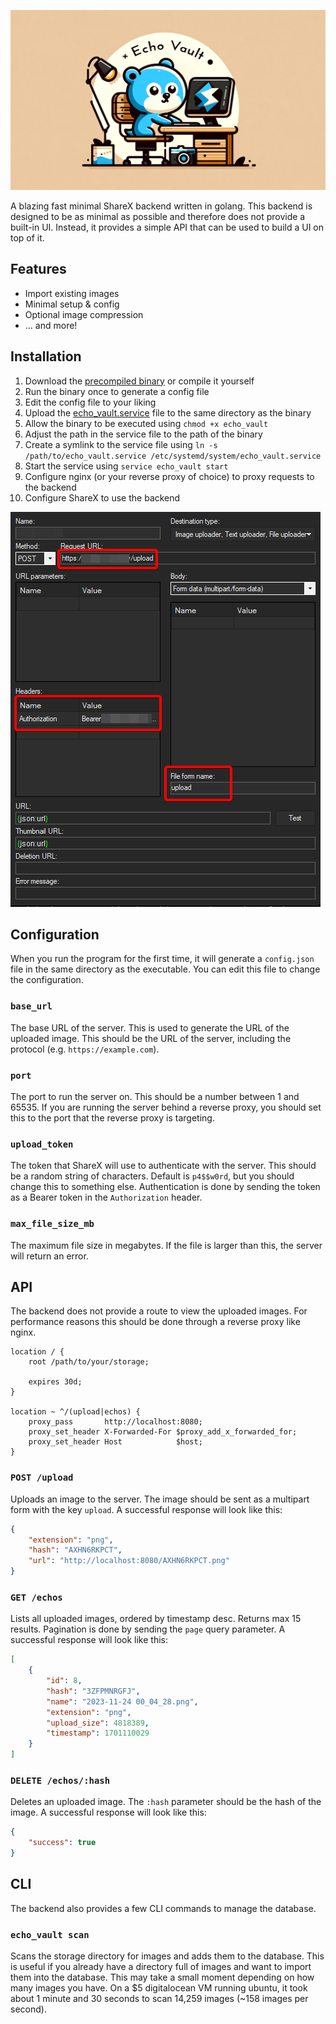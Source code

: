 ![banner](.github/banner.png)

A blazing fast minimal ShareX backend written in golang. This backend is designed to be as minimal as possible and therefore does not provide a built-in UI. Instead, it provides a simple API that can be used to build a UI on top of it.

## Features

+ Import existing images
+ Minimal setup & config
+ Optional image compression
+ ... and more!

## Installation

1. Download the [precompiled binary](bin/echo_vault) or compile it yourself
2. Run the binary once to generate a config file
3. Edit the config file to your liking
4. Upload the [echo_vault.service](echo_vault.service) file to the same directory as the binary
5. Allow the binary to be executed using `chmod +x echo_vault`
6. Adjust the path in the service file to the path of the binary
7. Create a symlink to the service file using `ln -s /path/to/echo_vault.service /etc/systemd/system/echo_vault.service`
8. Start the service using `service echo_vault start`
9. Configure nginx (or your reverse proxy of choice) to proxy requests to the backend
10. Configure ShareX to use the backend

![sharex](.github/sharex.png)

## Configuration

When you run the program for the first time, it will generate a `config.json` file in the same directory as the executable. You can edit this file to change the configuration.

### `base_url`

The base URL of the server. This is used to generate the URL of the uploaded image. This should be the URL of the server, including the protocol (e.g. `https://example.com`).

### `port`

The port to run the server on. This should be a number between 1 and 65535. If you are running the server behind a reverse proxy, you should set this to the port that the reverse proxy is targeting.

### `upload_token`

The token that ShareX will use to authenticate with the server. This should be a random string of characters. Default is `p4$$w0rd`, but you should change this to something else. Authentication is done by sending the token as a Bearer token in the `Authorization` header.

### `max_file_size_mb`

The maximum file size in megabytes. If the file is larger than this, the server will return an error.

## API

The backend does not provide a route to view the uploaded images. For performance reasons this should be done through a reverse proxy like nginx.

```nginx
location / {
    root /path/to/your/storage;

    expires 30d;
}

location ~ ^/(upload|echos) {
    proxy_pass       http://localhost:8080;
    proxy_set_header X-Forwarded-For $proxy_add_x_forwarded_for;
    proxy_set_header Host            $host;
}
```

### `POST /upload`

Uploads an image to the server. The image should be sent as a multipart form with the key `upload`. A successful response will look like this:

```json
{
    "extension": "png",
    "hash": "AXHN6RKPCT",
    "url": "http://localhost:8080/AXHN6RKPCT.png"
}
```

### `GET /echos`

Lists all uploaded images, ordered by timestamp desc. Returns max 15 results. Pagination is done by sending the `page` query parameter. A successful response will look like this:

```json
[
    {
        "id": 8,
        "hash": "3ZFPMNRGFJ",
        "name": "2023-11-24 00_04_28.png",
        "extension": "png",
        "upload_size": 4818389,
        "timestamp": 1701110029
    }
]
```

### `DELETE /echos/:hash`

Deletes an uploaded image. The `:hash` parameter should be the hash of the image. A successful response will look like this:

```json
{
    "success": true
}
```

## CLI

The backend also provides a few CLI commands to manage the database.

### `echo_vault scan`

Scans the storage directory for images and adds them to the database. This is useful if you already have a directory full of images and want to import them into the database. This may take a small moment depending on how many images you have. On a $5 digitalocean VM running ubuntu, it took about 1 minute and 30 seconds to scan 14,259 images (~158 images per second).
